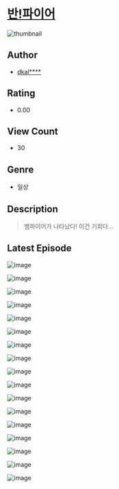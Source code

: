 # [반!파이어](https://comic.naver.com/challenge/list?titleId=810534)
![thumbnail](https://image-comic.pstatic.net/user_contents_data/challenge_comic/2023/05/23/314634/upload_3558742253153445477_480x623.jpeg)

## Author
- [dkal****](https://comic.naver.com/artistTitle?id=314634)

## Rating
- 0.00

## View Count
- 30

## Genre
- 일상

## Description
> 뱀파이어가 나타났다! 이건 기회다...


## Latest Episode
![image](https://image-comic.pstatic.net/user_contents_data/challenge_comic/2023/05/23/314634/upload_3689963661624172850.jpeg)

![image](https://image-comic.pstatic.net/user_contents_data/challenge_comic/2023/05/23/314634/upload_7221300108106806114.jpeg)

![image](https://image-comic.pstatic.net/user_contents_data/challenge_comic/2023/05/23/314634/upload_3545795490029647671.jpeg)

![image](https://image-comic.pstatic.net/user_contents_data/challenge_comic/2023/05/23/314634/upload_3847817015543882806.jpeg)

![image](https://image-comic.pstatic.net/user_contents_data/challenge_comic/2023/05/23/314634/upload_7147269999637508193.jpeg)

![image](https://image-comic.pstatic.net/user_contents_data/challenge_comic/2023/05/23/314634/upload_7292234031480256306.jpeg)

![image](https://image-comic.pstatic.net/user_contents_data/challenge_comic/2023/05/23/314634/upload_4123382142239914290.jpeg)

![image](https://image-comic.pstatic.net/user_contents_data/challenge_comic/2023/05/23/314634/upload_4121128147697885537.jpeg)

![image](https://image-comic.pstatic.net/user_contents_data/challenge_comic/2023/05/23/314634/upload_7364288335519430497.jpeg)

![image](https://image-comic.pstatic.net/user_contents_data/challenge_comic/2023/05/23/314634/upload_7017560608630519604.jpeg)

![image](https://image-comic.pstatic.net/user_contents_data/challenge_comic/2023/05/23/314634/upload_3631361689006781284.jpeg)

![image](https://image-comic.pstatic.net/user_contents_data/challenge_comic/2023/05/23/314634/upload_4135539450928312885.jpeg)

![image](https://image-comic.pstatic.net/user_contents_data/challenge_comic/2023/05/23/314634/upload_3702632023324189793.jpeg)

![image](https://image-comic.pstatic.net/user_contents_data/challenge_comic/2023/05/23/314634/upload_7221629089750595638.jpeg)

![image](https://image-comic.pstatic.net/user_contents_data/challenge_comic/2023/05/23/314634/upload_7293920686528292451.jpeg)

![image](https://image-comic.pstatic.net/user_contents_data/challenge_comic/2023/05/23/314634/upload_7377520923569894960.jpeg)

![image](https://image-comic.pstatic.net/user_contents_data/challenge_comic/2023/05/23/314634/upload_7089851302572732467.jpeg)
